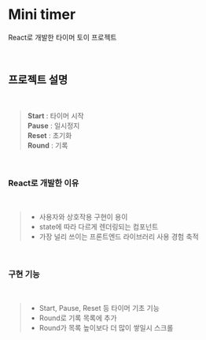 # Mini timer

React로 개발한 타이머 토이 프로젝트  


<br>

## 프로젝트 설명
<br>

> **Start** : 타이머 시작  
> **Pause** : 일시정지  
> **Reset** : 초기화  
> **Round** : 기록  

<br>

### React로 개발한 이유
<br>

>- 사용자와 상호작용 구현이 용이
>- state에 따라 다르게 렌더링되는 컴포넌트
>- 가장 널리 쓰이는 프론트엔드 라이브러리 사용 경험 축적


<br>

### 구현 기능
<br>

>- Start, Pause, Reset 등 타이머 기초 기능
>- Round로 기록 목록에 추가
>- Round가 목록 높이보다 더 많이 쌓일시 스크롤


<br>

